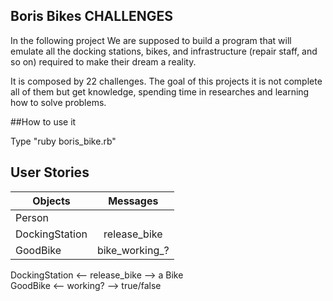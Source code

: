## Boris Bikes CHALLENGES

In the following project We are supposed to build a program that will emulate all the docking stations, bikes, and infrastructure (repair staff, and so on) required to make their dream a reality.

It is composed by 22 challenges.
The goal of this projects it is not complete all of them but get knowledge, spending time in researches and learning how to solve problems.

##How to use it

Type "ruby boris_bike.rb"

## User Stories

|    Objects    |    Messages   |
| ------------- |:-------------:|
| Person        |               |
| DockingStation|release_bike   |
| GoodBike      |bike_working_? |


DockingStation <-- release_bike --> a Bike <br />
GoodBike       <--   working?   --> true/false
